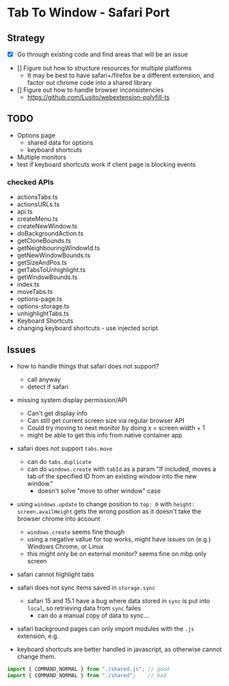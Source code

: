 # Tab To Window - Safari Port

## Strategy

- [x] Go through existing code and find areas that will be an issue
- [] Figure out how to structure resources for multiple platforms
  - It may be best to have safari+/firefox be a different extension, and factor out chrome code into a shared library
- [] Figure out how to handle browser inconsistencies
  - https://github.com/Lusito/webextension-polyfill-ts



## TODO

- Options page
  - shared data for options
  - keyboard shortcuts
- Multiple monitors
- test if keyboard shortcuts work if client page is blocking events


### checked APIs

- actionsTabs.ts
- actionsURLs.ts
- api.ts
- createMenu.ts
- createNewWindow.ts
- doBackgroundAction.ts
- getCloneBounds.ts
- getNeighbouringWindowId.ts
- getNewWindowBounds.ts
- getSizeAndPos.ts
- getTabsToUnhighlight.ts
- getWindowBounds.ts
- index.ts
- moveTabs.ts
- options-page.ts
- options-storage.ts
- unhighlightTabs.ts
- Keyboard Shortcuts
- changing keyboard shortcuts - use injected script


## Issues

- how to handle things that safari does not support?
  - call anyway
  - detect if safari

- missing system.display permission/API
  - Can't get display info
  - Can still get current screen size via regular browser API
  - Could try moving to next monitor by doing x = screen.width + 1
  - might be able to get this info from native container app

- safari does not support `tabs.move`
  - can do `tabs.duplicate`
  - can do `windows.create` with `tabId` as a param "If included, moves a tab of the specified ID from an existing window into the new window."
    - doesn't solve "move to other window" case



- using `windows.update` to change position to `top: 0` with `height: screen.availHeight` gets the wrong position as it doesn't take the browser chrome into account
  - `windows.create` seems fine though
  - using a negative vallue for top works, might have issues on (e.g.) Windows Chrome, or Linux
  - this might only be on external monitor? seems fine on mbp only screen
  
- safari cannot highlight tabs

- safari does not sync items saved in `storage.sync`
  - safari 15 and 15.1 have a bug where data stored in `sync` is put into `local`, so retrieving data from `sync` failes
    - can do a manual copy of data to sync...

- safari background pages can only import modules with the `.js` extension, e.g.
- keyboard shortcuts are better handled in javascript, as otherwise cannot change them.


```js
import { COMMAND_NORMAL } from "./shared.js"; // good
import { COMMAND_NORMAL } from "./shared";    // bad

```
